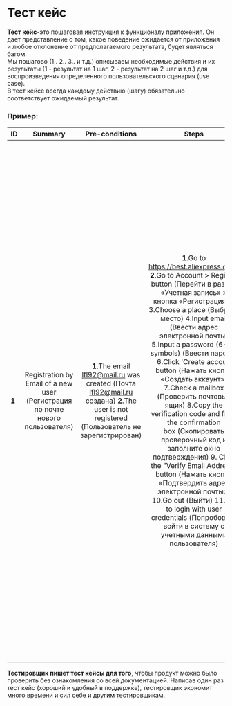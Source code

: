 # Тест кейс
**Тест кейс**-это пошаговая инструкция к функционалу приложения. Он дает представление о том, какое поведение ожидается от приложения и любое отклонение от предполагаемого результата, будет являться багом.     
Мы пошагово (1.. 2.. 3.. и т.д.) описываем необходимые действия и их результаты (1 - результат на 1 шаг, 2 - результат на 2 шаг и т.д.)  для воспроизведения определенного пользовательского сценария (use case).   
В тест кейсе всегда каждому действию (шагу) обязательно соответствует ожидаемый результат.    
### Пример:   

ID | Summary | Pre-conditions | Steps | Expected results
:--|:-------:|:--------------:|:-----:|-----------------:
**1** | Registration by Email of a new user (Регистрация по почте нового пользователя) | **1**.The email lfl92@mail.ru was created (Почта lfl92@mail.ru создана)    **2**.The user is not registered (Пользователь не зарегистрирован) | **1**.Go to https://best.aliexpress.com/   **2**.Go to Account > Register button (Перейти в раздел «Учетная запись» > кнопка «Регистрация».)   3.Choose a place (Выбрать место)    4.Input email (Ввести адрес электронной почты)  5.Input a password (6-20 symbols) (Ввести пароль)   6.Click 'Create accout' button (Нажать кнопку «Создать аккаунт»)    7.Check a mailbox (Проверить почтовый ящик)     8.Copy the verification code and fill in the confirmation box (Скопировать проверочный код и заполните окно подтверждения) 9. Click the "Verify Email Address" button (Нажать кнопку «Подтвердить адрес электронной почты»)     10.Go out (Выйти)   11.Try to login with user credentials (Попробовать войти в систему с учетными данными пользователя) |   1.The Main page is open (Главная страница открыта)  2.The registration window is opened (Окно регистрации открыто)  3.The list opens. User selects a location (Открывается список. Пользователь выбирает место)     4.Email is displayed, no error message (Почта отображается, нет сообщения об ошибке)    5.The password is displayed, there is no error message. (Пароль отображается, сообщения об ошибке нет)  6.The verification window is dispalyed. The 'Verify Email' button is disabled (Отображается окно проверки. Кнопка «Подтвердить адрес электронной почты» отключена)  7.The verification code was received (Код подтверждения получен)    8.Confirm button is active (Кнопка подтвердить активна)     9.User registered (Пользователь зарегистрирован)    10.User logged out (Пользователь вышел из системы)  11.User logged in (Пользователь вошел в систему) |
  
**Тестировщик пишет тест кейсы для того**, чтобы продукт можно было проверить без ознакомления со всей документацией. Написав один раз тест кейс (хороший и удобный в поддержке), тестировщик экономит много времени и сил себе и другим тестировщикам.   

